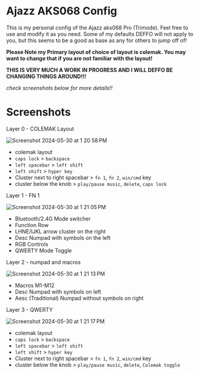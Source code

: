 
# Ajazz AKS068 Config
This is my personal config of the Ajazz aks068 Pro (Trimode). Feel free to use and modify it as you need. Some of my defaults DEFFO will not apply to you, but this seems to be a good as base as any for others to jump off of! 

**Please Note my Primary layout of choice of layout is colemak. You may want to change that if you are not familiar with the layout!**

**THIS IS VERY MUCH A WORK IN PROGRESS AND I WILL DEFFO BE CHANGING THINGS AROUND!!!**

 *check screenshots below for more details!!*

# Screenshots

Layer 0 - COLEMAK Layout

![Screenshot 2024-05-30 at 1 20 58 PM](https://github.com/artsyfriedchicken/aks068-pro-config/assets/100123017/35620e90-5453-43ce-b2f8-2944a15e425c)

- colemak layout
- `caps lock` > `backspace`
- `left spacebar` > `left shift`
- `left shift` > `hyper key`
- Cluster next to right spacebar > `fn 1`, `fn 2`, `win/cmd` key
- cluster below the knob > `play/pause music`, `delete`, `caps lock`


Layer 1 - FN 1
  
![Screenshot 2024-05-30 at 1 21 05 PM](https://github.com/artsyfriedchicken/aks068-pro-config/assets/100123017/fbf02507-d647-4cec-a391-783b19791238)

- Bluetooth/2.4G Mode switcher
- Function Row
- LHNE/IJKL arrow cluster on the right
- Desc Numpad with symbols on the left
- RGB Controls
- QWERTY Mode Toggle

Layer 2 - numpad and macros

![Screenshot 2024-05-30 at 1 21 13 PM](https://github.com/artsyfriedchicken/aks068-pro-config/assets/100123017/01892457-d6ba-4935-99aa-71085723556d)

- Macros M1-M12
- Desc Numpad with symbols on left
- Aesc (Traditional) Numpad without symbols on right

Layer 3 - QWERTY 

![Screenshot 2024-05-30 at 1 21 17 PM](https://github.com/artsyfriedchicken/aks068-pro-config/assets/100123017/872e25dc-cee3-4e16-a109-830531d27d36)

- colemak layout
- `caps lock` > `backspace`
- `left spacebar` > `left shift`
- `left shift` > `hyper key`
- Cluster next to right spacebar > `fn 1`, `fn 2`, `win/cmd` key
- cluster below the knob > `play/pause music`, `delete`, `Colemak toggle`
  
